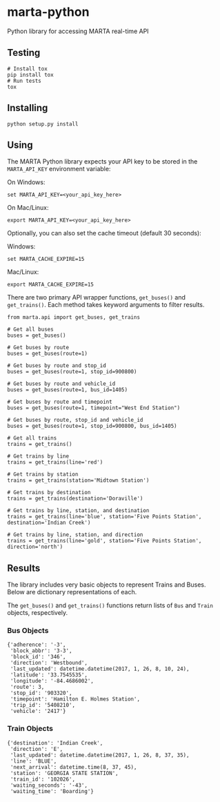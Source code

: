 # marta-python

Python library for accessing MARTA real-time API

## Testing

```
# Install tox
pip install tox
# Run tests
tox
```

## Installing

```
python setup.py install
```

## Using

The MARTA Python library expects your API key to be stored in the `MARTA_API_KEY` environment variable:

On Windows:

```
set MARTA_API_KEY=<your_api_key_here>
```

On Mac/Linux:

```
export MARTA_API_KEY=<your_api_key_here>
```

Optionally, you can also set the cache timeout (default 30 seconds):

Windows:

```
set MARTA_CACHE_EXPIRE=15
```

Mac/Linux:

```
export MARTA_CACHE_EXPIRE=15
```

There are two primary API wrapper functions, `get_buses()` and `get_trains()`. Each method takes keyword arguments to filter results.

```
from marta.api import get_buses, get_trains

# Get all buses
buses = get_buses()

# Get buses by route
buses = get_buses(route=1)

# Get buses by route and stop_id
buses = get_buses(route=1, stop_id=900800)

# Get buses by route and vehicle_id
buses = get_buses(route=1, bus_id=1405)

# Get buses by route and timepoint
buses = get_buses(route=1, timepoint="West End Station")

# Get buses by route, stop_id and vehicle_id
buses = get_buses(route=1, stop_id=900800, bus_id=1405)

# Get all trains
trains = get_trains()

# Get trains by line
trains = get_trains(line='red')

# Get trains by station
trains = get_trains(station='Midtown Station')

# Get trains by destination
trains = get_trains(destination='Doraville')

# Get trains by line, station, and destination
trains = get_trains(line='blue', station='Five Points Station', destination='Indian Creek')

# Get trains by line, station, and direction
trains = get_trains(line='gold', station='Five Points Station', direction='north')
```

## Results

The library includes very basic objects to represent Trains and Buses. Below are dictionary representations of each.

The `get_buses()` and `get_trains()` functions return lists of `Bus` and `Train` objects, respectively.

### Bus Objects

```
{'adherence': '-3',
 'block_abbr': '3-3',
 'block_id': '346',
 'direction': 'Westbound',
 'last_updated': datetime.datetime(2017, 1, 26, 8, 10, 24),
 'latitude': '33.7545535',
 'longitude': '-84.4686002',
 'route': 3,
 'stop_id': '903320',
 'timepoint': 'Hamilton E. Holmes Station',
 'trip_id': '5408210',
 'vehicle': '2417'}
```

### Train Objects

```
{'destination': 'Indian Creek',
 'direction': 'E',
 'last_updated': datetime.datetime(2017, 1, 26, 8, 37, 35),
 'line': 'BLUE',
 'next_arrival': datetime.time(8, 37, 45),
 'station': 'GEORGIA STATE STATION',
 'train_id': '102026',
 'waiting_seconds': '-43',
 'waiting_time': 'Boarding'}
```
